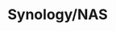 # Synology/NAS

[.source]: https://www.linux-tips-and-tricks.de/en/synology
[.source]: https://www.linux-tips-and-tricks.de/de/synology
